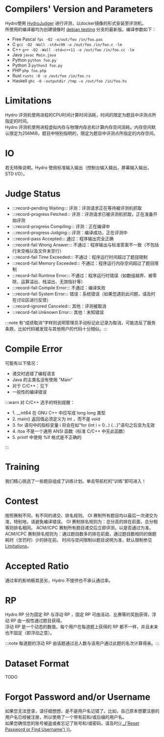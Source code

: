 # Compilers' Version and Parameters

Hydro使用 [HydroJudger](https://github.com/hydro-dev/HydroJudger) 进行评测，以docker镜像的形式安装至评测机。  
所使用的编译器均为创建镜像时 [debian testing](https://wiki.debian.org/DebianTesting) 分支的最新版。编译参数如下：  

- Free Pascal `fpc -O2 -o/out/foo /in/foo.pas`
- C `gcc -O2 -Wall -std=c99 -o /out/foo /in/foo.c -lm`
- C++ `g++ -O2 -Wall -std=c++11 -o /out/foo /in/foo.cc -lm`
- Java `javac Main.java`
- Python `python foo.py`
- Python 3 `python3 foo.py`
- PHP `php foo.php`
- Rust `rustc -O -o /out/foo /in/foo.rs`
- Haskell `ghc -O -outputdir /tmp -o /out/foo /in/foo.hs`

# Limitations

Hydro 评测机使用进程的CPU时间计算时间消耗，时间的限定为题目中评测点所指定的时间。  
Hydro 评测机使用进程虚拟内存与物理内存总和计算内存空间消耗。内存空间默认限定为256MiB，题目中特别指明的，限定为题目中评测点所指定的内存空间。

# IO

若无特殊说明，Hydro 使用标准输入输出（控制台输入输出，屏幕输入输出，STD I/O）。

# Judge Status

- :::record-pending Waiting::: 评测：评测请求正在等待被评测机抓取
- :::record-progress Fetched::: 评测：评测请求已被评测机抓取，正在准备开始评测
- :::record-progress Compiling::: 评测：正在编译中
- :::record-progress Judging::: 评测：编译成功，正在评测中
- :::record-pass Accepted::: 通过：程序输出完全正确
- :::record-fail Wrong Answer::: 不通过：程序输出与标准答案不一致（不包括行末空格以及文件末空行）
- :::record-fail Time Exceeded::: 不通过：程序运行时间超过了题目限制
- :::record-fail Memory Exceeded::: 不通过：程序运行内存空间超过了题目限制
- :::record-fail Runtime Error::: 不通过：程序运行时错误（如数组越界、被零除、运算溢出、栈溢出、无效指针等）
- :::record-fail Compile Error::: 不通过：编译失败
- :::record-fail System Error::: 错误：系统错误（如果您遇到此问题，请及时在讨论区进行反馈）
- :::record-ignored Canceled::: 其他：评测被取消
- :::record-fail Unknown Error::: 其他：未知错误

:::note 有“成绩取消”字样则说明管理员手动标记此记录为取消，可能违反了服务条款，比如代码被发现与其他用户的代码十分相似。:::

# Compile Error

可能有以下情况：

- 递交时选错了编程语言
- Java 的主类名没有使用 "Main"
- 对于 C/C++：见下
- 一般性的编译错误

:::warn
    对 C/C++ 选手的特别提醒：
    <ul>
        <li>1. __int64 在 GNU C++ 中应写成 long long 类型</li>
        <li>2. main() 返回值必须定义为 int ，而不是 void</li>
        <li>3. for 语句中的指标变量 i 将会在如"for (int i = 0...) {...}"语句之后变为无效</li>
        <li>4. itoa 不是一个通用 ANSI 函数（标准 C/C++ 中无此函数）</li>
        <li>5. printf 中使用 %lf 格式是不正确的</li>
    </ul>
:::

# Training

我们精心挑选了一些题目组成了训练计划。单击导航栏的“训练”即可进入！

# Contest

按照赛制不同，有不同的递交、排名规则。
OI 赛制所有题目均以最后一次递交为准，特别地，请避免编译错误。
OI 赛制排名规则为：总分高的排在前面，总分相等则排名相同。
ACM/ICPC 赛制所有题目递交后立即评测，以是否通过为准。
ACM/ICPC 赛制排名规则为：通过题目数多的排在前面，通过题目数相同的做题耗时（含罚时）少的排在前。
时间与空间限制以题目说明为准，默认限制参见[Limitations](#Limits)。

# Accepted Ratio

通过率的影响极其恶劣，Hydro 不提供也不承认通过率。

# RP

Hydro RP 分为固定 RP 与浮动 RP ，固定 RP 可由活动、比赛等的奖励获得，浮动 RP 由一般性通过题目获得。  
浮动 RP 是一个动态的数值，每个用户在每道题上获得的 RP 都不一样，并且未来也不固定（即浮动之意）。  

:::note 每道题的浮动 RP 由该题通过总人数与该用户通过此题的名次计算得来。:::

# Dataset Format

TODO

# Forgot Password and/or Username

如果您无法登录，请仔细想想，是不是用户名记错了。比如，自己原本想要注册的用户名已经被注册，所以使用了一个带有前和/或后缀的用户名。  
如果您确信您的账号被盗或者忘记了账号和/或密码，请及时[{{ _('Reset Password or Find Username') }}](/lostpass)。
